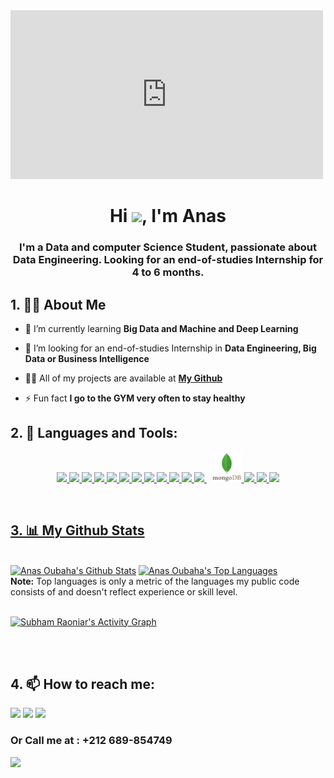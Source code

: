 
<iframe src="https://giphy.com/embed/doXBzUFJRxpaUbuaqz" width="500" height="270" frameBorder="0" class="giphy-embed" allowFullScreen></iframe><p><a href="https://giphy.com/gifs/motion-graphics-animated-gif-mograph-doXBzUFJRxpaUbuaqz"></a></p>

<h1 align="center">Hi <img src="https://raw.githubusercontent.com/MartinHeinz/MartinHeinz/master/wave.gif" width="30px">, I'm Anas</h1>
<h3 align="center">I'm a Data and computer Science Student, passionate about <b>Data Engineering</b>. Looking for an end-of-studies Internship for 4 to 6 months.</h3>


## 1. 🙋‍♂️ About Me

- 🌱 I’m currently learning **Big Data and Machine and Deep Learning**

- 👯 I’m looking for an end-of-studies Internship in **Data Engineering, Big Data or Business Intelligence**

- 👨‍💻 All of my projects are available at **[My Github](https://github.com/anasoubaha)**

- ⚡ Fun fact **I go to the GYM very often to stay healthy**

## 2. 🚀 Languages and Tools:

<p align="center">
    <a href="https://www.python.org" target="_blank"> <img src="https://img.icons8.com/color/48/000000/python.png"/> 
    <a href="https://www.java.com" target="_blank"> <img src="https://img.icons8.com/color/48/000000/java-coffee-cup-logo.png"/>
    <a href="https://sql.sh/" target="_blank"> <img src="https://img.icons8.com/external-flat-juicy-fish/48/000000/external-sql-coding-and-development-flat-flat-juicy-fish.png"/>
    <a href="https://en.wikipedia.org/wiki/Bash_(Unix_shell)#:~:text=Bash%20is%20a%20Unix%20shell,shell%20for%20most%20Linux%20distributions.&text=Bash%20can%20also%20read%20and,file%2C%20called%20a%20shell%20script." target="_blank"><img src="https://img.icons8.com/color-glass/48/000000/console.png"/>
    <a href="https://www.r-project.org/" target="_blank"><img src="https://img.icons8.com/external-becris-flat-becris/48/000000/external-r-data-science-becris-flat-becris.png"/>
    <a href="https://git-scm.com/" target="_blank"> <img src="https://img.icons8.com/color/48/000000/git.png"/>
    <a href="https://www.docker.com/" target="_blank"> <img src="https://www.vectorlogo.zone/logos/docker/docker-icon.svg"/>
    <a href="https://hadoop.apache.org/" target="_blank"> <img src="https://img.icons8.com/color/48/000000/hadoop-distributed-file-system.png"/>
    <a href="https://spark.apache.org/" target="_blank"> <img src="https://www.vectorlogo.zone/logos/apache_spark/apache_spark-ar21.svg"/>
    <a href="https://hive.apache.org/" target="_blank"> <img src="https://www.vectorlogo.zone/logos/apache_hive/apache_hive-ar21.svg"/>
    <a href="https://www.postgresql.org/" target="_blank"> <img src="https://www.vectorlogo.zone/logos/postgresql/postgresql-ar21.svg"/>
    <a style="padding-right:8px;" href="https://www.mysql.com/" target="_blank"> <img src="https://img.icons8.com/fluent/50/000000/mysql-logo.png"/>
    <a href="https://www.mongodb.com/" target="_blank"> <img src="https://raw.githubusercontent.com/devicons/devicon/master/icons/mongodb/mongodb-original-wordmark.svg" alt="mongodb" width="48" height="48"/>
    <a href="https://azure.microsoft.com/fr-fr/" target="_blank"> <img src="https://www.vectorlogo.zone/logos/microsoft_azure/microsoft_azure-ar21.svg"/>
    <a href="https://aws.amazon.com/" target="_blank"> <img src="https://www.vectorlogo.zone/logos/amazon_aws/amazon_aws-ar21.svg"/>  
    <a href="https://powerbi.microsoft.com/fr/" target="_blank"> <img src="https://www.vectorlogo.zone/logos/microsoft_powerbi/microsoft_powerbi-ar21.svg"/> 
    
</p>

<br/>


## 3. 📊 My Github Stats

  <br/>
    <a href="https://github.com/anasoubaha/github-readme-stats"><img alt="Anas Oubaha's Github Stats" src="https://github-readme-stats.vercel.app/api?username=anasoubaha&show_icons=true&count_private=true&theme=react&hide_border=true&bg_color=0D1117" /></a>
  <a href="https://github.com/anasoubaha/github-readme-stats"><img alt="Anas Oubaha's Top Languages" src="https://github-readme-stats.vercel.app/api/top-langs/?username=anasoubaha&langs_count=8&count_private=true&layout=compact&theme=react&hide_border=true&bg_color=0D1117" /></a>
  <br/>
  <b>Note:</b> Top languages is only a metric of the languages my public code consists of and doesn't reflect experience or skill level.


<br/>
<br/>

<a href="https://github.com/anasoubaha/github-readme-activity-graph"><img alt="Subham Raoniar's Activity Graph" src="https://activity-graph.herokuapp.com/graph?username=anasoubaha&bg_color=0D1117&color=5BCDEC&line=5BCDEC&point=FFFFFF&hide_border=true" /></a>

<br/>
<br/>

## 4. 📫 How to reach me:
<p align="left">


<a href = "mailto:anasoubaha19@gmail.com"><img src="https://img.icons8.com/color/48/000000/gmail-new.png"/></a>
<a href = "mailto:aoubaha@insea.ac.ma"><img src="https://img.icons8.com/fluency/48/000000/microsoft-outlook-2019.png"/></a>
<a href = "https://www.linkedin.com/in/anas-oubaha/"><img src="https://img.icons8.com/fluent/48/000000/linkedin.png"/></a>

<script>
function copyURI() {
    /* Get the text field */
    var copyText = document.getElementById("myInput");
    /* Select the text field */
    copyText.select();
    copyText.setSelectionRange(0, 99999); /* For mobile devices */
    /* Copy the text inside the text field */
    navigator.clipboard.writeText(copyText.value);
    /* Alert the copied text */
    alert("Copied the text: " + copyText.value);
}
</script>

<h3>Or Call me at : +212 689-854749</h3>
<a style="padding-top:15px;" href="+212 689-854749" onclick="copyURI()"><img src="https://img.icons8.com/color/48/000000/apple-phone.png"/></a>


</p>

